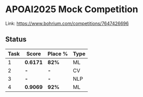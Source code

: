 # APOAI2025 Mock Competition

Link: https://www.bohrium.com/competitions/7647426696

## Status

| Task | Score      | Place % | Type |
| ---- | ---------- | ------- | ---- |
| 1    | **0.6171** | **82%** | ML   |
| 2    | **-**      | **-**   | CV   |
| 3    | **-**      | **-**   | NLP  |
| 4    | **0.9069** | **92%** | ML   |
